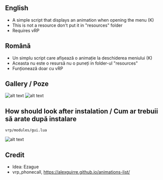 English
- 
- A simple script that displays an animation when opening the menu (K)
- This is not a resource don't put it in "resources" folder
- Requires vRP

Română
-
- Un simplu script care afișează o animație la deschiderea meniului (K)
- Aceasta nu este o resursă nu o puneți in folder-ul "resources"
- Funționează doar cu vRP

Gallery / Poze
-

![alt text](https://i.imgur.com/XFuWy0m.png) ![alt text](https://i.imgur.com/vSNv1P5.png)

How should look after instalation / Cum ar trebuii să arate după instalare
-
   `vrp/modules/gui.lua`

![alt text](https://i.imgur.com/yubDwGj.png)

Credit
-
- Idea: Ezague
- vrp_phonecall, https://alexguirre.github.io/animations-list/
